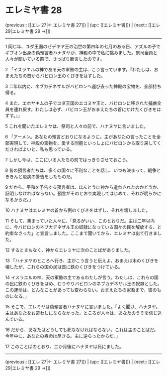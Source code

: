 # エレミヤ書 28

(previous:: [[エレ 27|← エレミヤ書 27]]) | (up:: [[エレミヤ書]]) | (next:: [[エレ 29|エレミヤ書 29 →]])

***


1 同じ年、ユダ王国のゼデキヤ王の治世の第四年の七月のある日、アズルの子でギブオン出身の偽預言者ハナヌヤが、神殿の中で私に挑みました。祭司全員と人々が聞いている前で、きっぱり断言したのです。 

2 「イスラエルの神である天の軍勢の主は、こう言っています。『わたしは、おまえたちの首からバビロン王のくびきをはずした。 

3 二年以内に、ネブカデネザルがバビロンへ運び去った神殿の宝物を、全部持ち帰る。 

4 また、エホヤキムの子でユダ王国のエコヌヤ王と、バビロンに移された捕虜全員を連れ戻す。わたしは必ず、バビロン王がおまえたちの首にかけたくびきをはずす。』」 

5 これを聞いたエレミヤは、祭司と人々の前で、ハナヌヤに言いました。 

6 「アーメン。あなたの預言どおりになるように。主があなたの言ったことを全部実現して、神殿の宝物を、愛する同胞といっしょにバビロンから取り戻してくださればよいと、私も思っている。 

7 しかし今は、ここにいる人たちの前ではっきりさせておこう。 

8 昔の預言者たちは、多くの国々に不利なことを話し、いつも決まって、戦争とききんと疫病の警告をしたものだ。 

9 だから、平和を予告する預言者は、ほんとうに神から遣わされたのかどうか、証明しなければならない。預言がそのとおり実現してはじめて、それが明らかになるからだ。」 

10 ハナヌヤはエレミヤの首から例のくびきをはずし、それを壊しました。 

11 そして、集まっていた人々に、「見るがいい、このとおりだ。主は二年以内に、今バビロンのネブカデネザル王の奴隷になっている国々の民を解放する、と約束なさった」と宣言しました。ここまで聞いてから、エレミヤは出て行きました。 

12 するとまもなく、神からエレミヤに次のことばがありました。 

13 「ハナヌヤのところへ行き、主がこう言うと伝えよ。おまえは木のくびきを壊したが、これらの国の民は首に鉄のくびきをつけている。 

14 イスラエルの神、天の軍勢の主であるわたしが言う。わたしは、これらの国の民に鉄のくびきをはめ、むりやりバビロンのネブカデネザル王の奴隷とした。この運命は、どんなことがあっても変わらない。おまえたちの家畜まで、彼のものになる。」 

15 そこで、エレミヤは偽預言者ハナヌヤに言いました。「よく聞け、ハナヌヤ。主はあなたをお遣わしにならなかった。ところが人々は、あなたのうそを信じ込んでいる。 

16 だから、あなたはどうしても死ななければならない。これは主のことばだ。今年中に、あなたの寿命は尽きる。主に逆らったからだ。」 

17 このことばのとおり、二か月後にハナヌヤは死にました。

***

(previous:: [[エレ 27|← エレミヤ書 27]]) | (up:: [[エレミヤ書]]) | (next:: [[エレ 29|エレミヤ書 29 →]])
